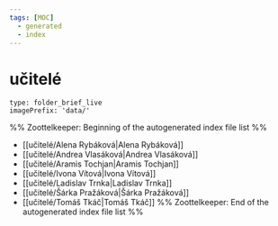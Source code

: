 ```yaml
---
tags: [MOC]
  - generated
  - index
---
```

# učitelé
```ccard
type: folder_brief_live
imagePrefix: 'data/'
```
%% Zoottelkeeper: Beginning of the autogenerated index file list  %%
-  [[učitelé/Alena Rybáková|Alena Rybáková]]
-  [[učitelé/Andrea Vlasáková|Andrea Vlasáková]]
-  [[učitelé/Aramis Tochjan|Aramis Tochjan]]
-  [[učitelé/Ivona Vítová|Ivona Vítová]]
-  [[učitelé/Ladislav Trnka|Ladislav Trnka]]
-  [[učitelé/Šárka Pražáková|Šárka Pražáková]]
-  [[učitelé/Tomáš Tkáč|Tomáš Tkáč]]
%% Zoottelkeeper: End of the autogenerated index file list  %%
